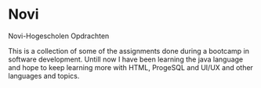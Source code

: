 # Novi
Novi-Hogescholen Opdrachten

This is a collection of some of the assignments done during a bootcamp in software development. Untill now I have been learning the java language and hope to keep learning more with HTML, ProgeSQL and UI/UX and other languages and topics. 
